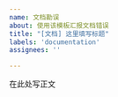 ```yaml
---
name: 文档勘误
about: 使用该模板汇报文档错误
title: "[文档] 这里填写标题"
labels: 'documentation'
assignees: ''

---
```


在此处写正文
